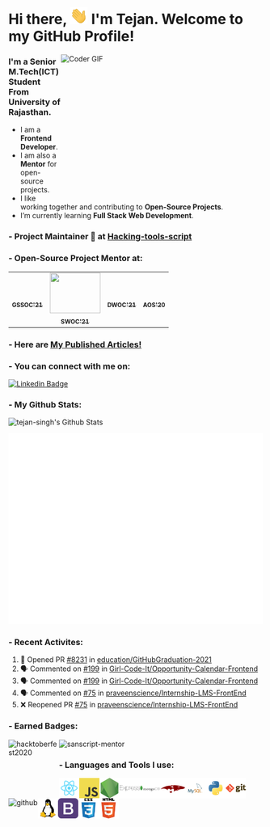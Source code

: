 # Hi there, <img src="https://github.com/ABSphreak/ABSphreak/blob/master/gifs/Hi.gif" width="35px"> I'm Tejan. Welcome to my GitHub Profile!

<img align="right" src="https://www.bypeople.com/wp-content/uploads/2019/03/people-at-work.gif" alt="Coder GIF" width="400px" height="290px">

### I'm a Senior M.Tech(ICT) Student From University of Rajasthan.

- I am a **Frontend Developer**.
- I am also a **Mentor** for open-source projects.
- I like working together and contributing to **Open-Source Projects**.
- I’m currently learning **Full Stack Web Development**.


### - Project Maintainer 📜 at [Hacking-tools-script](https://github.com/sanscript-tech/hacking-tools-scripts)

### - Open-Source Project Mentor at: 

<table>
  <tr>
    <td align="center"><a href="https://gssoc.girlscript.tech/"><img src="https://user-images.githubusercontent.com/50990883/108538140-79797b00-7304-11eb-8fbe-dc7570b3a329.png" width="100px;" alt=""/><br /><sub><b>GSSOC'21</b></sub></a></td>
    
   <td align="center"><a href="https://swoc.tech/"><img height="80px" src="https://user-images.githubusercontent.com/50990883/104121780-e7766e00-5366-11eb-8aae-50a1349a2175.png" width="100px;" alt=""/><br /><sub><b>SWOC'21</b></sub></a></td>
    
   <td align="center"><a href="https://devscript.tech/woc/"><img src="https://user-images.githubusercontent.com/50990883/104121685-2e179880-5366-11eb-9746-c28e1599397e.png" width="100px;" alt=""/><br /><sub><b>DWOC'21</b></sub></a></td>
    
   <td align="center"><a href="https://github.com/sanscript-tech"><img src="https://user-images.githubusercontent.com/50990883/104121829-58b62100-5367-11eb-8b7b-36a1fb2912b3.png" width="100px;" alt=""/><br /><sub><b> AOS'20</b></sub></a></td>
    </tr>
</table>


### - Here are [My Published Articles!](https://iq.opengenus.org/author/tejan/)

### - You can connect with me on:

[![Linkedin Badge](https://img.shields.io/badge/-tejansingh-blue?style=flat-square&logo=Linkedin&logoColor=white&link=https://www.linkedin.com/in/tejansingh)](https://www.linkedin.com/in/tejansingh)

### - My Github Stats:

<p align = "left"><img src="https://github-readme-stats.vercel.app/api?username=tejan-singh&show_icons=true" alt="tejan-singh's Github Stats"/>
</p>


![Metrics](https://github.com/tejan-singh/tejan-singh/blob/master/github-metrics.svg)



### - Recent Activites:
<!--START_SECTION:activity-->
1. 💪 Opened PR [#8231](https://github.com/education/GitHubGraduation-2021/pull/8231) in [education/GitHubGraduation-2021](https://github.com/education/GitHubGraduation-2021)
2. 🗣 Commented on [#199](https://github.com/Girl-Code-It/Opportunity-Calendar-Frontend/issues/199) in [Girl-Code-It/Opportunity-Calendar-Frontend](https://github.com/Girl-Code-It/Opportunity-Calendar-Frontend)
3. 🗣 Commented on [#199](https://github.com/Girl-Code-It/Opportunity-Calendar-Frontend/issues/199) in [Girl-Code-It/Opportunity-Calendar-Frontend](https://github.com/Girl-Code-It/Opportunity-Calendar-Frontend)
4. 🗣 Commented on [#75](https://github.com/praveenscience/Internship-LMS-FrontEnd/issues/75) in [praveenscience/Internship-LMS-FrontEnd](https://github.com/praveenscience/Internship-LMS-FrontEnd)
5. ❌ Reopened PR [#75](https://github.com/praveenscience/Internship-LMS-FrontEnd/pull/75) in [praveenscience/Internship-LMS-FrontEnd](https://github.com/praveenscience/Internship-LMS-FrontEnd)
<!--END_SECTION:activity-->

### - Earned Badges:
<img src="https://user-images.githubusercontent.com/50990883/103812689-e3a3cc80-5084-11eb-929e-6b3e549c8e85.png" alt="hacktoberfest2020" img align="left" width="100" height="100">
<img src="https://user-images.githubusercontent.com/50990883/103812918-41381900-5085-11eb-8fd0-e040b46662b7.jpg" alt="sanscript-mentor" width="100" height="100">

### - Languages and Tools I use:
<p>
<img src="https://raw.githubusercontent.com/github/explore/80688e429a7d4ef2fca1e82350fe8e3517d3494d/topics/react/react.png" alt="ReactJS" width="40" height="40" img align="left"/>
<img src="https://raw.githubusercontent.com/github/explore/80688e429a7d4ef2fca1e82350fe8e3517d3494d/topics/javascript/javascript.png" alt="javascript" width="40" height="40" img align="left"/>
<img src="https://raw.githubusercontent.com/github/explore/80688e429a7d4ef2fca1e82350fe8e3517d3494d/topics/nodejs/nodejs.png" alt="nodejs" width="40" height="40" img align="left"/>
<img src="https://raw.githubusercontent.com/github/explore/80688e429a7d4ef2fca1e82350fe8e3517d3494d/topics/express/express.png" alt="express" width="40" height="40" img align="left"/>
<img src="https://raw.githubusercontent.com/github/explore/80688e429a7d4ef2fca1e82350fe8e3517d3494d/topics/mongodb/mongodb.png" alt="mongoDB" width="40" height="40" img align="left"/>
<img src="https://raw.githubusercontent.com/github/explore/80688e429a7d4ef2fca1e82350fe8e3517d3494d/topics/mongoose/mongoose.png" alt="mongoose" width="50" height="40" img align="left"/>  
<img src="https://raw.githubusercontent.com/github/explore/80688e429a7d4ef2fca1e82350fe8e3517d3494d/topics/mysql/mysql.png" alt="mysql" width="40" height="40" img align="left"/>  
<img src="https://raw.githubusercontent.com/github/explore/80688e429a7d4ef2fca1e82350fe8e3517d3494d/topics/python/python.png" alt="python" width="40" height="40" img align="left"/>
<img src="https://raw.githubusercontent.com/github/explore/80688e429a7d4ef2fca1e82350fe8e3517d3494d/topics/git/git.png" alt="git" width="40" height="40" img align="left"/>
<img src='https://cdn.jsdelivr.net/npm/simple-icons@3.0.1/icons/github.svg' alt='github' height='40' img align="left">
<img src="https://raw.githubusercontent.com/github/explore/80688e429a7d4ef2fca1e82350fe8e3517d3494d/topics/linux/linux.png" alt="linux" width="40" height="40" img align="left"/> 
<img src="https://raw.githubusercontent.com/github/explore/80688e429a7d4ef2fca1e82350fe8e3517d3494d/topics/bootstrap/bootstrap.png" alt="bootstrap" width="40" height="40" img align="left"/>
<img src="https://raw.githubusercontent.com/github/explore/80688e429a7d4ef2fca1e82350fe8e3517d3494d/topics/css/css.png" alt="css3" width="40" height="40" img align="left"/>
<img src="https://raw.githubusercontent.com/github/explore/80688e429a7d4ef2fca1e82350fe8e3517d3494d/topics/html/html.png" alt="html5" width="40" height="40" img align="left"/> 
</p>

